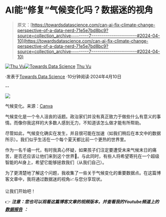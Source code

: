 # AI能“修复”气候变化吗？数据迷的视角

> 原文：[https://towardsdatascience.com/can-ai-fix-climate-change-perspective-of-a-data-nerd-71e5e7bd8bc9?source=collection_archive---------7-----------------------#2024-04-10](https://towardsdatascience.com/can-ai-fix-climate-change-perspective-of-a-data-nerd-71e5e7bd8bc9?source=collection_archive---------7-----------------------#2024-04-10)

[](https://medium.com/@vuthihienthu.ueb?source=post_page---byline--71e5e7bd8bc9--------------------------------)[![Thu Vu](../Images/d5d1b5895e241983b5853cb22583b6bf.png)](https://medium.com/@vuthihienthu.ueb?source=post_page---byline--71e5e7bd8bc9--------------------------------)[](https://towardsdatascience.com/?source=post_page---byline--71e5e7bd8bc9--------------------------------)[![Towards Data Science](../Images/a6ff2676ffcc0c7aad8aaf1d79379785.png)](https://towardsdatascience.com/?source=post_page---byline--71e5e7bd8bc9--------------------------------) [Thu Vu](https://medium.com/@vuthihienthu.ueb?source=post_page---byline--71e5e7bd8bc9--------------------------------)

·发表于[Towards Data Science](https://towardsdatascience.com/?source=post_page---byline--71e5e7bd8bc9--------------------------------) ·10分钟阅读·2024年4月10日

--

![](../Images/c16cacf9c2c831739d7c58f5d6cfd86e.png)

气候变化。来源：[Canva](https://www.canva.com/)

气候变化是一个令人沮丧的话题。政治家们并没有真正致力于做些什么有意义的事情。而像你我这样的大多数人感到无力，不知道该怎么做才能有所帮助。

尽管如此，气候变化确实在发生，并且很可能在加速（如我们稍后在本文中的数据所示）。我们似乎生活在一个每个夏天都比前一个更热的世界里。

作为一名千禧一代，有时我真心怀疑，如果孩子们注定要遭受未来气候末日的痛苦，是否还应该让他们来到这个世界🤔。与此同时，有些人将希望寄托在一个超级智能的AI身上，希望它能够拯救我们（从我们自己）。

为了更清楚地了解这个问题，我收集了一些关于气候变化的重要数据点。在这篇博客文章中，我将通过数据迷的视角📈与您分享现状。

让我们开始吧！

👉 ***注意：您也可以观看这篇博客文章的视频版本，并查看我的Youtube频道上的*** [***数据报告***](https://datalore.jetbrains.com/report/static/39nuxPZsmiuCJJHSNCaD4t/Jraapd4EZO5hBmHdCfWdxz) ***：***
